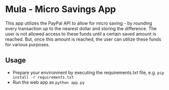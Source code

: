 # Mula - Micro Savings App
This app utilizes the PayPal API to allow for micro saving - by rounding every transaction up to the nearest dollar and storing the difference. The user is not allowed access to these funds until a certain saved amount is reached. But, once this amount is reached, the user can utilize these funds for various purposes.

## Usage
- Prepare your environment by executing the requirements.txt file, e.g. `pip install -r requirements.txt`
- Run the web app as `python app.py`




